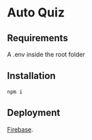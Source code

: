 # Auto Quiz

## Requirements

A .env inside the root folder

## Installation

`npm i`

## Deployment

[Firebase](https://auto-quiz-eba1c.web.app/).
